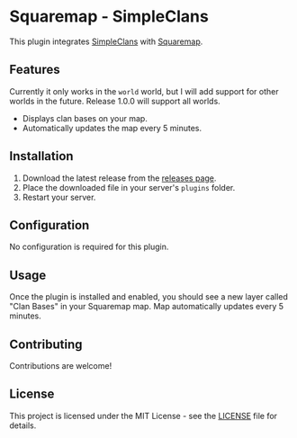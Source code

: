 # Squaremap - SimpleClans

This plugin integrates [SimpleClans](https://github.com/RoinujNosde/SimpleClans) with [Squaremap](https://github.com/jpenilla/squaremap).

## Features

Currently it only works in the `world` world, but I will add support for other worlds in the future. Release 1.0.0 will support all worlds.

- Displays clan bases on your map.
- Automatically updates the map every 5 minutes.

## Installation

1. Download the latest release from the [releases page](https://github.com/AkselGlyholt/Squaremap-SimpleClans/releases).
2. Place the downloaded file in your server's `plugins` folder.
3. Restart your server.

## Configuration

No configuration is required for this plugin.

## Usage

Once the plugin is installed and enabled, you should see a new layer called "Clan Bases" in your Squaremap map.
Map automatically updates every 5 minutes.

## Contributing

Contributions are welcome!

## License

This project is licensed under the MIT License - see the [LICENSE](LICENSE) file for details.
